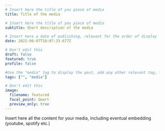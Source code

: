 ```yaml
---
# Insert here the title of you piece of media
title: Title of the media

# Insert here the title of you piece of media
subtitle: Short description of the media

# Insert here a date of publishing, relevant for the order of display
date: 2022-06-07T10:07:33.677Z

# Don't edit this
draft: false
featured: true
profile: false

#Use the "media" tag to display the post, add any other relevant tag, for example "podcast"
tags: ["", "media"]

# Don't edit this
image:
  filename: featured
  focal_point: Smart
  preview_only: true
---
```

Insert here all the content for your media, including eventual embedding (youtube, spotify etc.)